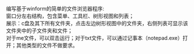 编写基于winform的简单的文件浏览器程序:
<br>
窗口分左右结构，包含菜单、工具栏、树形视图和列表；
<br>
展示：c盘及其下所有文件夹，点击左边树形视图中的文件夹，右侧列表可显示该文件夹中的子文件夹和文件；
<br>
对于me文件，可以双击运行；对于txt文件，可以通过记事本（notepad.exe）打开；其他类型的文件不做要求。